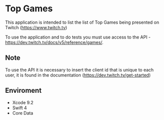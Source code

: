 # Top Games

This application is intended to list the list of Top Games being presented on Twitch (https://www.twitch.tv)

To use the application and to do tests you must use access to the API - https://dev.twitch.tv/docs/v5/reference/games/.

## Note
To use the API it is necessary to insert the client id that is unique to each user, it is found in the documentation (https://dev.twitch.tv/get-started)

## Enviroment

- Xcode 9.2
- Swift 4
- Core Data


